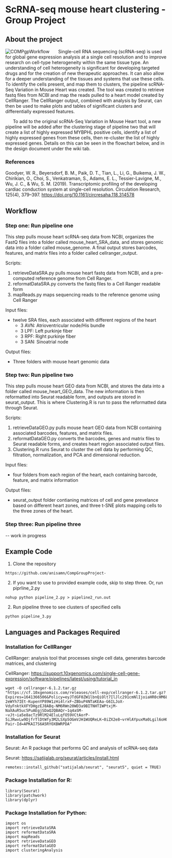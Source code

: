 # ScRNA-seq mouse heart clustering - Group Project 

## About the project
![COMPgpWorkflow](https://user-images.githubusercontent.com/125702969/227393937-d72af62e-aec8-4467-913a-bcf7bc7c1e8c.png)
&nbsp;&nbsp;&nbsp;&nbsp;&nbsp;&nbsp;Single-cell RNA sequencing (scRNA-seq) is used for global gene expression analysis at a single cell resolution and to improve research on cell-type heterogeneity within the same tissue type. An understanding of cell heterogeneity is significant for developing targeted drugs and for the creation of new therapeutic approaches. It can also allow for a deeper understanding of the tissues and systems that use these cells. To identify the cells present, and map them to clusters, the pipeline scRNA-Seq Variation in Mouse Heart was created. The tool was created to retrieve fastq files from NCBI and map the reads pulled to a heart model created by CellRanger. The CellRanger output, combined with analysis by Seurat, can then be used to make plots and tables of significant clusters and differentially expressed features.

&nbsp;&nbsp;&nbsp;&nbsp;&nbsp;&nbsp;To add to the original scRNA-Seq Variation in Mouse Heart tool, a new pipeline will be added after the clustering stage of pipeline two that will create a list of highly expressed MYBPHL positive cells, identify a list of highly expressed genes from these cells, then re-cluster the list of highly expressed genes. Details on this can be seen in the flowchart below, and in the design document under the wiki tab.  

### References 
Goodyer, W. R., Beyersdorf, B. M., Paik, D. T., Tian, L., Li, G., Buikema, J. W., Chirikian, O., Choi, S., Venkatraman, S., Adams, E. L., Tessier-Lavigne, M., Wu, J. C., &amp; Wu, S. M. (2019). Transcriptomic profiling of the developing cardiac conduction system at single-cell resolution. Circulation Research, 125(4), 379–397. https://doi.org/10.1161/circresaha.118.314578 

## Workflow 

### Step one: Run pipeline one

This step pulls mouse heart scRNA-seq data from NCBI, organizes the FastQ files into a folder called mouse_heart_SRA_data, and stores genomic data into a folder called mouse_genome. A final output stores barcodes, features, and matrix files into a folder called cellranger_output. 

Scripts: 
1. retrieveDataSRA.py pulls mouse heart fastq data from NCBI, and a pre-computed reference genome from Cell Ranger. 
2. reformatDataSRA.py converts the fastq files to a Cell Ranger readable form 
3. mapReads.py maps sequencing reads to the reference genome using Cell Ranger 

Input files: 
- twelve SRA files, each associated with different regions of the heart
  - 3 AVN: Atrioventricular node/His bundle 
  - 3 LPF: Left purkinje fiber 
  - 3 RPF: Right purkinje fiber 
  - 3 SAN: Sinoatrial node 

Output files: 

- Three folders with mouse heart genomic data 

### Step two: Run pipeline two

This step pulls mouse heart GEO data from NCBI, and stores the data into a folder called mouse_heart_GEO_data. The new information is then reformatted into Seurat readable form, and outputs are stored in seurat_output. This is where Clustering.R is run to pass the reformatted data through Seurat. 

Scripts: 
1. retrieveDataGEO.py pulls mouse heart GEO data from NCBI containing associated barcodes, features, and matrix files. 
2. reformatDataGEO.py converts the barcodes, genes and matrix files to Seurat readable forms, and creates heart region associated output files. 
3. Clustering.R runs Seurat to cluster the cell data by performing QC, filtration, normalization, and PCA and dimensional reduction. 

Input files: 
- four folders from each region of the heart, each containing barcode, feature, and matrix information 

Output files: 
- seurat_output folder contianing matrices of cell and gene prevelance based on different heart zones, and three t-SNE plots mapping cells to the three zones of the heart. 

### Step three: Run pipeline three 
-- work in progress 

## Example Code 
1. Clone the repository  
```
https://github.com/anisamn/CompGroupProject-
```
2. If you want to use to provided example code, skip to step three. Or, run piprline_2.py
```
nohup python pipeline_2.py > pipeline2_run.out
```
2. Run pipeline three to see clusters of specified cells 
```
python pipeline_3.py 
```

## Languages and Packages Required 

### Installation for CellRanger
CellRanger: analysis tool that processes single cell data, generates barcode matrices, and clustering

CellRanger: https://support.10xgenomics.com/single-cell-gene-expression/software/pipelines/latest/using/tutorial_in

```
wget -O cellranger-6.1.2.tar.gz "https://cf.10xgenomics.com/releases/cell-exp/cellranger-6.1.2.tar.gz?Expires=1641366506&Policy=eyJTdGF0ZW1lbnQiOlt7IlJlc291cmNlIjoiaHR0cHM6Ly9jZi4xMHhnZW5vbWljcy5jb20vcmVsZWFzZXMvY2VsbC1leHAvY2VsbHJhbmdlci02LjEuMi50YXIuZ3oiLCJDb25kaXRpb24iOnsiRGF0ZUxlc3NUaGFuIjp7IkFXUzpFcG9jaFRpbWUiOjE2NDEzNjY1MDZ9fX1dfQ__&Signature=kaV8~ZabHhyDykUhbN~F78PDQfNZ64IamgsGc1nOSghFKPr0fbZ3WJk-2eWYh7IEt-KupenYP89W1zHi4lrxF~ZBbuP4NTaKEAa-G6ILJoX-VdyFnktkXFYDHgzEJ8ABq-NM6RWn20WD3a9BITNHTIWPtxjM-NaXAuR5uc5PuAEgjSDaQ2QBAQr~1q4aSM-~vJt~ia5e8acTz9RlM24EluLqfO59VCtAorP-5iJRwvLw9DjfrTlDtWfy3M2LSXp5OGmVJH1WUQReLK~0iZX2e8~vrHlAYpuxMa0Lgil6oHQ5s6vc~Dod3Aqpjb9sM~wuVo80zi4EqJ5nq0LU8SNbiQ__&Key-Pair-Id=APKAI7S6A5RYOXBWRPDA"
```

### Installation for Seurat

Seurat: An R package that performs QC and analysis of scRNA-seq data

Seurat: https://satijalab.org/seurat/articles/install.html

```
remotes::install_github("satijalab/seurat", "seurat5", quiet = TRUE)
```

### Package Installation for R: 

```
library(Seurat) 
library(patchwork) 
library(dplyr) 
```

### Package Installation for Python: 

```
import os
import retrieveDataSRA 
import reformatDataSRA
import mapReads 
import retrieveDataGEO
import reformatDataGEO
import clusteringAnalysis

```
